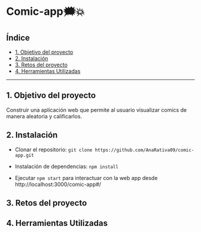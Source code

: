 # Comic-app🗯️💥

## Índice

* [1. Objetivo del proyecto](#1-objetivo-del-proyecto)
* [2. Instalación](#2-instalación)
* [3. Retos del proyecto](#3-retos-del-proyecto)
* [4. Herramientas Utilizadas](#4-herramientas-utilizadas)

***

## 1. Objetivo del proyecto

Construir una aplicación web que permite al usuario visualizar comics de manera aleatoria y calificarlos.

## 2. Instalación

* Clonar el repositorio: ```git clone https://github.com/AnaRativa09/comic-app.git```

* Instalación de dependencias: ```npm install```

* Ejecutar ```npm start``` para interactuar con la web app desde http://localhost:3000/comic-app#/

## 3. Retos del proyecto

## 4. Herramientas Utilizadas